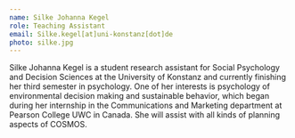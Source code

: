 ```yaml
---
name: Silke Johanna Kegel
role: Teaching Assistant
email: Silke.kegel[at]uni-konstanz[dot]de
photo: silke.jpg
---
```


Silke Johanna Kegel is a student research assistant for Social Psychology and Decision Sciences at the University of Konstanz and currently finishing her third semester in psychology. One of her interests is psychology of environmental decision making and sustainable behavior, which began during her internship in the Communications and Marketing department at Pearson College UWC in Canada. She will assist with all kinds of planning aspects of COSMOS.

